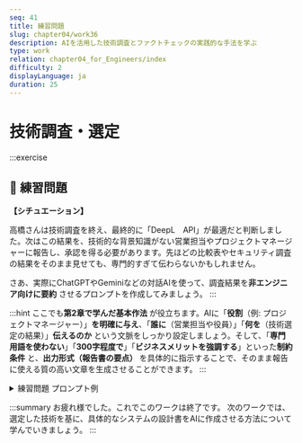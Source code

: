 ```yaml
---
seq: 41
title: 練習問題
slug: chapter04/work36
description: AIを活用した技術調査とファクトチェックの実践的な手法を学ぶ
type: work
relation: chapter04_for_Engineers/index
difficulty: 2
displayLanguage: ja
duration: 25
---
```

# 技術調査・選定

:::exercise
## 📝 練習問題

**【シチュエーション】**

高橋さんは技術調査を終え、最終的に「DeepL　API」が最適だと判断しました。次はこの結果を、技術的な背景知識がない営業担当やプロジェクトマネージャーに報告し、承認を得る必要があります。先ほどの比較表やセキュリティ調査の結果をそのまま見せても、専門的すぎて伝わらないかもしれません。

さあ、実際にChatGPTやGeminiなどの対話AIを使って、調査結果を**非エンジニア向けに要約** させるプロンプトを作成してみましょう。
:::

:::hint
ここでも**第2章で学んだ基本作法** が役立ちます。AIに「**役割**（例: プロジェクトマネージャー）」**を明確に与え**、「**誰に**（営業担当や役員）」「**何を**（技術選定の結果）」**伝えるのか** という文脈をしっかり設定しましょう。そして、「**専門用語を使わない**」「**300字程度で**」「**ビジネスメリットを強調する**」といった**制約条件** と、**出力形式（報告書の要点）** を具体的に指示することで、そのまま報告に使える質の高い文章を生成させることができます。
:::

<details>
<summary>練習問題 プロンプト例</summary>

```markdown
あなたは、ITプロジェクトのプロジェクトマネージャーです。
「リアルタイム翻訳機能」の技術選定が完了し、その結果を営業担当に報告する必要があります。

# 要件定義
- 日本語と英語の双方向翻訳が必須
- APIでの利用が可能
- 商用利用可能
- 月間100万文字程度の処理を想定

# 報告のゴール
- なぜDeepL APIが最適なのか、その選定理由を数字を交えて明確に伝える。
- 導入による顧客満足度の向上や、開発コストを抑えられる点をアピールする。
- 以下の調査結果を基に、技術的な専門用語は噛み砕きながら、ビジネス上のメリットが伝わるように報告書の要点をまとめる

#　調査結果
{先ほどの2つのワークの検索結果をここにコピペします}

```

### AI回答出力例

```markdown
## リアルタイム翻訳機能の技術選定結果報告

### 1. はじめに：なぜ「リアルタイム翻訳機能」が必要か？

本プロジェクトで開発する新機能「リアルタイム翻訳」は、海外のお客様とのコミュニケーションを円滑にし、**顧客満足度を飛躍的に向上させる**ための重要な機能です。また、グローバル市場における当社の競争力を強化する上で不可欠な投資であると考えています。

### 2. 技術選定の結論：DeepL APIが最適解

様々な翻訳APIを比較検討した結果、**DeepL API**が当社の要件に最も合致し、ビジネス上のメリットが最大化できると判断いたしました。

### 3. DeepL APIを選定した３つの理由

#### ① 圧倒的な翻訳精度がもたらす「顧客満足度の向上」

DeepLは、他の翻訳エンジンと比較して**翻訳精度が極めて高い**と評価されています。これは、お客様がより自然で正確な翻訳結果を得られることを意味し、サービスの品質向上、ひいては**顧客満足度の向上に直結**します。

#### ② 高度なセキュリティによる「信頼の獲得」

お客様とのやり取りには機密情報が含まれる可能性があります。DeepL APIは、Proプラン以上で以下の点を保証しており、お客様のデータを安全に取り扱えます。

* **送信したテキストを保存しない**：翻訳のための一時的な保持を除き、テキストデータは永続的に保存されません。
* **AI学習に利用しない**：お客様のデータがDeepLのAI学習に利用されることは一切なく、機密性が保護されます。
* **通信の暗号化**：最新の暗号化技術（TLS）により、通信中のデータを安全に保護します。

これにより、お客様は安心して当社のサービスを利用でき、**企業としての信頼性向上**にも繋がります。

#### ③ 優れたコストパフォーマンスによる「開発コストの抑制」

月間100万文字の翻訳を想定した場合の主要なAPIの料金を比較したところ、DeepL APIは非常に高いコストパフォーマンスを誇ります。

| APIサービス | 月額料金（100万文字あたり） |
| :--- | :--- |
| **DeepL API (Pro)** | **約2,750円** |
| Google Cloud Translation API | 約2,200円 |
| Microsoft Translator Text API | 約1,100円 |

*※料金は2025年10月時点での概算です。*

Microsoft Translator Text APIが最も安価ですが、DeepL APIは翻訳精度の高さを考慮すると、**投資対効果（ROI）が最も高い**と言えます。高品質な翻訳機能を低コストで導入できるため、**開発コスト全体の抑制**に貢献します。

### 4. 導入によるビジネス上のメリット

* **顧客満足度の向上**：高品質な翻訳により、海外顧客との円滑なコミュニケーションを実現し、顧客ロイヤリティを高めます。
* **開発コストの最適化**：高機能なAPIを妥当な価格で利用することで、効率的な開発とコスト削減を両立します。
* **グローバルな事業展開の加速**：言語の壁を取り払うことで、海外市場への進出を力強く後押しします。

### 5. 想定されるリスクと対策

* **例外的なデータ保持**：システム障害発生時など、デバッグ目的で最大72時間データが保持される可能性があります。
    * **対策**：契約時に、データ保持に関する例外規定の範囲を最小限に留めるよう交渉します。
* **APIキーの厳格な管理**：不正利用を防ぐため、APIキーの管理体制を構築する必要があります。
    * **対策**：開発環境と本番環境でAPIキーを分離し、アクセス権限を最小化します。

### 6. まとめ

以上の点から、リアルタイム翻訳機能には**DeepL API**が最適であると結論付けます。圧倒的な翻訳精度、高度なセキュリティ、そして優れたコストパフォーマンスを兼ね備えたDeepL APIを導入することで、顧客満足度を向上させ、当社のビジネス成長を加速できると確信しております。速やかな導入に向けて、ご承認いただけますようお願い申し上げます。
```
</details>

:::summary
お疲れ様でした。これでこのワークは終了です。
次のワークでは、選定した技術を基に、具体的なシステムの設計書をAIに作成させる方法について学んでいきましょう。
:::
